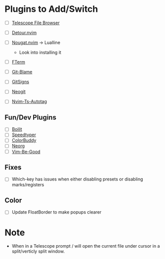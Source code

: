 # Plugins to Add/Switch
- [ ] [Telescope File Browser](https://github.com/nvim-telescope/telescope-file-browser.nvim)
- [ ] [Detour.nvim](https://github.com/carbon-steel/detour.nvim)
- [ ] [Nougat.nvim](https://github.com/MunifTanjim/nougat.nvim) -> Lualline
    - Look into installing it
- [ ] [FTerm](https://github.com/numToStr/FTerm.nvim)
- [ ] [Git-Blame](https://github.com/f-person/git-blame.nvim)
- [ ] [GitSigns](https://github.com/lewis6991/gitsigns.nvim)
- [ ] [Neogit](https://github.com/TimUntersberger/neogit)
- [ ] [Nvim-Ts-Autotag](https://github.com/windwp/nvim-ts-autotag)


## Fun/Dev Plugins
- [ ] [Boilit](https://github.com/gennaro-tedesco/boilit)
- [ ] [Speedtyper](https://github.com/NStefan002/speedtyper.nvim)
- [ ] [ColorBuddy](https://github.com/tjdevries/colorbuddy.nvim)
- [ ] [Neorg](https//github.com/vhyrro/neorg)
- [ ] [Vim-Be-Good](https://github.com/theprimeagen/vim-be-good)

## Fixes
- [ ] Which-key has issues when either disabling presets or disabling marks/registers

## Color
- [ ] Update FloatBorder to make popups clearer

# Note
- When in a Telescope prompt <C-S>/<C-V> will open the current file under cursor in a split/verticly split window.
